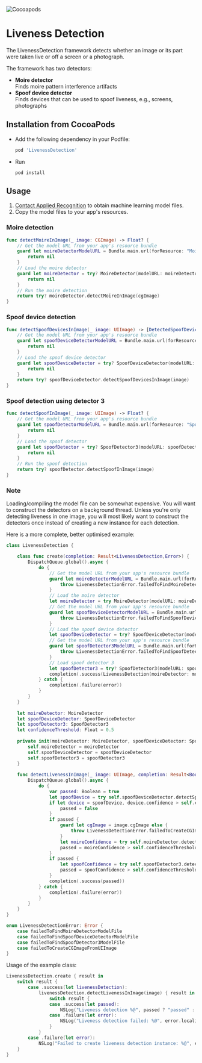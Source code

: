 ![Cocoapods](https://img.shields.io/cocoapods/v/LivenessDetection)

# Liveness Detection

The LivenessDetection framework detects whether an image or its part were taken live or off a screen or a photograph.

The framework has two detectors:

- **Moire detector**<br />Finds moire pattern interference artifacts
- **Spoof device detector**<br />Finds devices that can be used to spoof liveness, e.g., screens, photographs

## Installation from CocoaPods

- Add the following dependency in your Podfile:

    ```ruby
    pod 'LivenessDetection'
    ```
- Run

    ```
    pod install
    ```
    
## Usage

1. [Contact Applied Recognition](mailto:support@appliedrecognition.com) to obtain machine learning model files.
2. Copy the model files to your app's resources.

### Moire detection

```swift
func detectMoireInImage(_ image: CGImage) -> Float? {
    // Get the model URL from your app's resource bundle
    guard let moireDetectorModelURL = Bundle.main.url(forResource: "MoireDetectorModel", withExtension: "mlmodel") else {
        return nil
    }
    // Load the moire detector
    guard let moireDetector = try? MoireDetector(modelURL: moireDetectorModelURL) else {
        return nil
    }
    // Run the moire detection
    return try? moireDetector.detectMoireInImage(cgImage)
}
```

### Spoof device detection

```swift
func detectSpoofDevicesInImage(_ image: UIImage) -> [DetectedSpoofDevice]? {
    // Get the model URL from your app's resource bundle
    guard let spoofDeviceDetectorModelURL = Bundle.main.url(forResource: "SpoofDeviceDetectorModel", withExtension: "mlmodel") else {
        return nil
    }
    // Load the spoof device detector
    guard let spoofDeviceDetector = try? SpoofDeviceDetector(modelURL: spoofDeviceDetectorModelURL) else {
        return nil
    }
    return try? spoofDeviceDetector.detectSpoofDevicesInImage(image)
}
```

### Spoof detection using detector 3

```swift
func detectSpoofInImage(_ image: UIImage) -> Float? {
    // Get the model URL from your app's resource bundle
    guard let spoofDetectorModelURL = Bundle.main.url(forResource: "SpoofDetector3Model", withExtension: "mlmodel") else {
        return nil
    }
    // Load the spoof detector
    guard let spoofDetector = try? SpoofDetector3(modelURL: spoofDetectorModelURL) else {
        return nil
    }
    // Run the spoof detection
    return try? spoofDetector.detectSpoofInImage(image)
}
```

### Note
Loading/compiling the model file can be somewhat expensive. You will want to construct the detectors on a background thread. Unless you're only detecting liveness in one image, you will most likely want to construct the detectors once instead of creating a new instance for each detection.

Here is a more complete, better optimised example:

```swift
class LivenessDetection {

    class func create(completion: Result<LivenessDetection,Error>) {
        DispatchQueue.global().async {
            do {
                // Get the model URL from your app's resource bundle
                guard let moireDetectorModelURL = Bundle.main.url(forResource: "MoireDetectorModel", withExtension: "mlmodel") else {
                    throw LivenessDetectionError.failedToFindMoireDetectorModelFile
                }
                // Load the moire detector
                let moireDetector = try MoireDetector(modelURL: moireDetectorModelURL)
                // Get the model URL from your app's resource bundle
                guard let spoofDeviceDetectorModelURL = Bundle.main.url(forResource: "SpoofDeviceDetectorModel", withExtension: "mlmodel") else {
                    throw LivenessDetectionError.failedToFindSpoofDeviceDetectorModelFile
                }
                // Load the spoof device detector
                let spoofDeviceDetector = try? SpoofDeviceDetector(modelURL: spoofDeviceDetectorModelURL)
                // Get the model URL from your app's resource bundle
                guard let spoofDetector3ModelURL = Bundle.main.url(forResource: "SpoofDetector3Model", withExtension: "mlmodel") else {
                    throw LivenessDetectionError.failedToFindSpoofDetector3ModelFile
                }
                // Load spoof detector 3
                let spoofDetector3 = try? SpoofDetector3(modelURL: spoofDetector3ModelURL)
                completion(.success(LivenessDetection(moireDetector: moireDetector, spoofDeviceDetector: spoofDeviceDetector, spoofDetector3: spoofDetector3))
            } catch {
                completion(.failure(error))
            }
        }
    }
    
    let moireDetector: MoireDetector
    let spoofDeviceDetector: SpoofDeviceDetector
    let spoofDetector3: SpoofDetector3
    let confidenceThreshold: Float = 0.5
    
    private init(moireDetector: MoireDetector, spoofDeviceDetector: SpoofDeviceDetector, spoofDetector3: SpoofDetector3) {
        self.moireDetector = moireDetector
        self.spoofDeviceDetector = spoofDeviceDetector
        self.spoofDetector3 = spoofDetector3
    }
    
    func detectLivenessInImage(_ image: UIImage, completion: Result<Boolean,Error>) {
        DispatchQueue.global().async {
            do {
                var passed: Boolean = true
                let spoofDevice = try self.spoofDeviceDetector.detectSpoofDevicesInImage(image).sorted(by: { $0.confidence > $1.confidence }).first
                if let device = spoofDevice, device.confidence > self.confidenceThreshold {
                    passed = false
                }
                if passed {
                    guard let cgImage = image.cgImage else {
                        throw LivenessDetectionError.failedToCreateCGImageFromUIImage
                    }
                    let moireConfidence = try self.moireDetector.detectMoireInImage(cgImage)
                    passed = moireConfidence > self.confidenceThreshold
                }
                if passed {
                    let spoofConfidence = try self.spoofDetector3.detectSpoofInImage(image)
                    passed = spoofConfidence > self.confidenceThreshold
                }
                completion(.success(passed))
            } catch {
                completion(.failure(error))
            }
        }
    }
}

enum LivenessDetectionError: Error {
    case failedToFindMoireDetectorModelFile
    case failedToFindSpoofDeviceDetectorModelFile
    case failedToFindSpoofDetector3ModelFile
    case failedToCreateCGImageFromUIImage
}
```

Usage of the example class:

```swift
LivenessDetection.create { result in
    switch result {
        case .success(let livenessDetection):
            livenessDetection.detectLivenessInImage(image) { result in
                switch result {
                case .success(let passed):
                    NSLog("Liveness detection %@", passed ? "passed" : "failed")
                case .failure(let error):
                    NSLog("Liveness detection failed: %@", error.localizedDescription)
                }
            }
        case .failure(let error):
            NSLog("Failed to create liveness detection instance: %@", error.localizedDescription)
    }
}
```